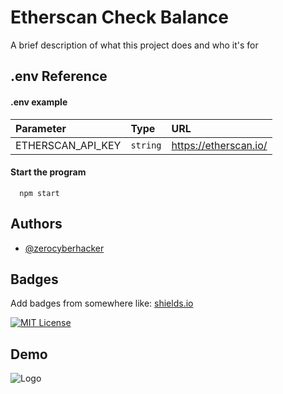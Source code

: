 
# Etherscan Check Balance 

A brief description of what this project does and who it's for


## .env Reference

#### .env example

| Parameter | Type     | URL                |
| :-------- | :------- | :------------------------- |
| ETHERSCAN_API_KEY | `string` | https://etherscan.io/ |

#### Start the program

```http
  npm start
```



## Authors

- [@zerocyberhacker](https://github.com/zerocyberhacker)


## Badges

Add badges from somewhere like: [shields.io](https://shields.io/)

[![MIT License](https://img.shields.io/badge/License-MIT-green.svg)](https://choosealicense.com/licenses/mit/)


## Demo



![Logo](https://i.ibb.co/VmZT7qs/Screenshot-2023-05-18-at-9-17-43-AM.png)

